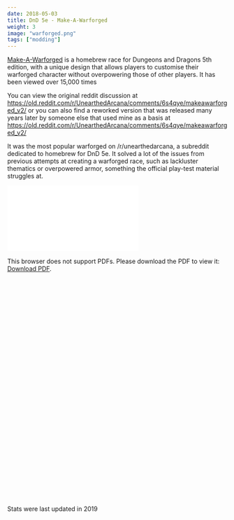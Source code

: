 ```yaml
---
date: 2018-05-03
title: DnD 5e - Make-A-Warforged
weight: 3
image: "warforged.png"
tags: ["modding"]
---
```


[Make-A-Warforged](https://homebrewery.naturalcrit.com/share/r1uX6ULDZ) is a homebrew race for Dungeons and Dragons 5th edition, with a unique design that allows players to customise their warforged character without overpowering those of other players. It has been viewed over 15,000 times

<!--more-->

You can view the original reddit discussion at https://old.reddit.com/r/UnearthedArcana/comments/6s4qye/makeawarforged_v2/ or you can also find a reworked version that was released many years later by someone else that used mine as a basis at https://old.reddit.com/r/UnearthedArcana/comments/6s4qye/makeawarforged_v2/

It was the most popular warforged on /r/unearthedarcana, a subreddit dedicated to homebrew for DnD 5e. It solved a lot of the issues from previous attempts at creating a warforged race, such as lackluster thematics or overpowered armor, something the official play-test material struggles at.

<object data="../Warforged.pdf" type="application/pdf" width="100%" height="700px" style="margin-left: auto; margin-right: auto; display: block; padding-bottom: 16px;">
    <embed src="../Warforged.pdf">
        <p>This browser does not support PDFs. Please download the PDF to view it: <a href="../Warforged.pdf">Download PDF</a>.</p>
    </embed>
</object>

Stats were last updated in 2019
